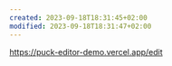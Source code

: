 ```yaml
---
created: 2023-09-18T18:31:45+02:00
modified: 2023-09-18T18:31:47+02:00
---
```


https://puck-editor-demo.vercel.app/edit
